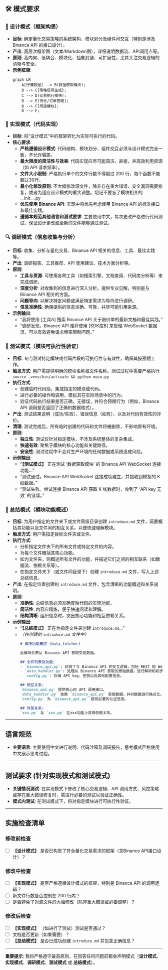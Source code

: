 ## 🛠️ 模式要求

### 🎨 设计模式（框架构思）
-   **目标**: 确定量化交易策略的系统架构、模块划分及组件间交互（特别是涉及 Binance API 的接口设计）。
-   **产出**: 高层次框架图（文本/Markdown图），详细说明数据流、API调用点等。
-   **原则**: 高内聚、低耦合、模块化、抽象封装、可扩展性，尤其关注交易逻辑的清晰与安全。
-   **示例框架**:
    ```mermaid
    graph LR
        A[行情数据] --> B(数据获取模块);
        B --> C{策略信号生成};
        C --> D(交易执行模块);
        D --> E[持仓/订单管理];
        B --> F[风控模块];
        D --> F;
    ```

### 🚀 实现模式（代码实现）
-   **目标**: 将“设计模式”中的框架转化为实际可执行的代码。
-   **核心要求**:
    -   **严格遵循设计模式**: 代码结构、模块划分、组件交互必须与设计模式完全一致，不允许偏差。
    -   **最大限度的简洁性与效率**: 代码实现应尽可能简洁、直接，并高效利用资源（如 API 请求频率）。
    -   **文件大小限制**: 严格执行单个的文件行数不得超过 200 行，每个函数不能超过30行。
    -   **最小化修改原则**: 不大幅修改源文件，除非存在重大错误、安全漏洞需要修复，或者为适应设计模式的重大调整。切记不要忘了模块相关的__init__.py
    -   **优先使用 Binance API**: 实现中将优先考虑使用 Binance API 的标准接口和最佳实践。
    -   **遵循本规范其他语言和测试要求**: 主要使用中文，每次更改严格进行代码测试，保证设计更改或全新的文件能够通过测试。

### 🔍 调研模式（信息收集与分析）
-   **目标**: 收集、分析与量化交易、Binance API 相关的信息、工具、最佳实践等。
-   **产出**: 调研报告、工具推荐、API 使用建议、技术方案分析等。
-   **原则**:
    -   **工具与资源**: 可使用各种工具（如搜索引擎、文档查阅、代码库分析等）来完成调研。
    -   **深度分析**: 对收集到的信息进行深入分析，提供专业见解，特别是与 Binance API 相关的方面。
    -   **问题导向**: 以解决特定问题或满足特定需求为导向进行调研。
    -   **信息准确性**: 确保提供的信息准确、可靠，并尽可能引用来源。
-   **示例输出**:
    *   “我将使用 [工具A] 搜索 Binance API 关于限价单的最新文档和最佳实践。”
    *   “调研发现，Binance API 推荐使用 [SDK库B] 来管理 WebSocket 数据流，可以有效避免请求频率限制问题。”

### 📝 测试模式（模块可执行性验证）
-   **目标**: 专门测试特定模块或代码片段的可执行性与有效性，确保其按预期工作。
-   **触发方式**: 用户需提供明确的模块名称或文件名称。测试过程中需要严格执行 `source .venv/bin/activate && python main.py`
-   **执行方式**:
    -   创建临时代码段，集成指定的模块或代码。
    -   进行必要的操作和调用，模拟其在实际场景中的行为。
    -   验证代码执行结果是否正确，无错误，并符合预期行为（例如，Binance API 调用是否返回了正确的数据格式）。
-   **产出**: 测试结果说明（成功/失败）、错误信息（如有）、以及对代码有效性的评价。
-   **清理**: 测试完成后，所有临时创建的代码和文件将被删除，不影响原有环境。
-   **原则**:
    -   **独立性**: 测试仅针对指定模块，不涉及系统整体的复杂集成。
    -   **快速有效**: 聚焦于模块的核心功能和关键路径。
    -   **安全性**: 测试过程中不会对生产环境的任何数据或系统造成风险。
-   **示例输出**:
    *   “**【测试模式】** 正在测试 ‘数据获取模块’ 的 Binance API WebSocket 连接功能…”
    *   “测试通过。Binance API WebSocket 连接成功建立，并接收到模拟的 K 线数据。”
    *   “测试失败。尝试连接 Binance API 获取 K 线数据时，收到了 ‘API key 无效’ 的错误。”

### 📄 总结模式（模块功能概述）
-   **目标**: 为用户指定的文件夹下或文件同级目录创建 `introduce.md` 文件，简要概括其功能以及文件间的相互关系，以便快速理解模块。
-   **触发方式**: 用户需指定目标文件夹或文件。
-   **执行方式**:
    -   分析指定文件夹下的所有文件或特定文件的内容。
    -   为每个文件概括其核心功能。
    -   如为文件夹，则概述所有文件的功能，并描述它们之间的相互联系（如数据流、依赖关系等）。
    -   在指定文件夹下（或文件同目录下）创建 `introduce.md` 文件，写入上述总结信息。
-   **产出**: 在指定位置创建的 `introduce.md` 文件，包含清晰的功能概述和关系说明。
-   **原则**:
    -   **准确性**: 总结信息必须准确反映代码的实际功能。
    -   **简洁性**: 内容应精炼，便于快速阅读和理解。
    -   **结构清晰**: 组织信息时，突出核心功能和相互依赖关系。
-   **示例输出**:
    *   “**【总结模式】** 正在为指定文件夹创建 `introduce.md`…”
    *   *（在创建的 `introduce.md` 文件中）*
        ```markdown
        # 模块功能概述 (data_fetcher)

        此模块负责从 Binance API 获取交易数据。

        ## 文件列表及功能:
        - `binance_api.py`: 封装了与 Binance API 的交互逻辑，包括 REST 和 WebSocket 接口。
        - `data_handler.py`: 处理从 Binance API 获取的原始数据，进行解析和初步清洗。
        - `config.py`: 存储 API key、密钥以及其他配置信息。

        ## 相互关系:
        `binance_api.py` 提供核心的 API 调用接口。
        `data_handler.py` 依赖 `binance_api.py` 获取数据，并对数据进行格式化。
        `config.py` 为 `binance_api.py` 提供必要的认证信息。

        ## 外部关系:
        `xxx.py` 与 `xxx.py` 在xxx功能上具有依赖关系。
        ```

---

## 语言规范
-   **主要语言**: 主要使用中文进行说明、代码注释及调研报告，思考模式严格使用中文展示思考过程。

---

## 测试要求 (针对实现模式和测试模式)
-   **关键情况测试**: 在实现模式下修改了核心交易逻辑、API 调用方式、风控策略或存在重大错误修复时，需进行必要的测试以验证正确性。
-   **模式内测试**: 在测试模式下，将对指定模块进行可执行性验证。

---

## 实施检查清单

### 修改前检查
- [ ] **【设计模式】** 是否已构思了符合量化交易需求的框架（含Binance API接口设计）？

### 修改中检查
- [ ] **【实现模式】** 是否严格遵循设计模式的框架，特别是 Binance API 的调用逻辑？
- [ ] 新文件行数是否控制在 200 行内？
- [ ] 是否避免了对源文件的大幅修改（除非重大错误或必要调整）？

### 修改后检查
- [ ] **【实现模式】** （如进行了测试）测试是否通过？
- [ ] 文档是否更新（如果需要）？
- [ ] **【总结模式】** 是否已成功创建 `introduce.md` 并包含正确信息？

---

**重要提示**: 我将严格遵守最高原则，在回答任何问题前都会声明模式（**设计模式**、**实现模式**、**调研模式**、**测试模式** 或 **总结模式**）。